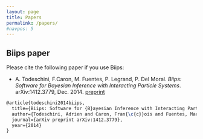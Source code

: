 ```yaml
---
layout: page
title: Papers
permalink: /papers/
#navpos: 5
---
```


Biips paper
---------------------

Please cite the following paper if you use Biips:
* A. Todeschini, F.Caron, M. Fuentes, P. Legrand, P. Del Moral. _Biips: Software for Bayesian Inference with Interacting Particle Systems_. arXiv:1412.3779, Dec. 2014. [preprint](http://arxiv.org/abs/1412.3779)

```tex
@article{todeschini2014biips,
  title={Biips: Software for {B}ayesian Inference with Interacting Particle Systems},
  author={Todeschini, Adrien and Caron, Fran{\c{c}}ois and Fuentes, Marc and Legrand, Pierrick and Del Moral, Pierre},
  journal={arXiv preprint arXiv:1412.3779},
  year={2014}
}
```
